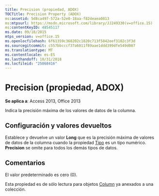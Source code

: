 ```yaml
---
title: Precision (propiedad, ADOX)
TOCTitle: Precision Property (ADOX)
ms:assetid: 5d8ca497-572a-52e0-18aa-f82deaea0813
ms:mtpsurl: https://msdn.microsoft.com/library/JJ249330(v=office.15)
ms:contentKeyID: 48545117
ms.date: 09/18/2015
mtps_version: v=office.15
ms.openlocfilehash: 6f61359c368202c1820c713f5842eef3102c3f3d
ms.sourcegitcommit: c557bbcccf37a6011f89aae1ddd399dfe549d087
ms.translationtype: MT
ms.contentlocale: es-ES
ms.lasthandoff: 10/31/2018
ms.locfileid: "25868416"
---
```

# <a name="precision-property-adox"></a>Precision (propiedad, ADOX)


**Se aplica a**: Access 2013, Office 2013

Indica la precisión máxima de los valores de datos de la columna.

## <a name="settings-and-return-values"></a>Configuración y valores devueltos

Establece y devuelve un valor **Long** que es la precisión máxima de valores de datos de la columna cuando la propiedad [Tipo](https://msdn.microsoft.com/library/jj249169\(v=office.15\)) es un tipo numérico. **Precision** se omite para todos los demás tipos de datos.

## <a name="remarks"></a>Comentarios

El valor predeterminado es cero (0).

Esta propiedad es de sólo lectura para objetos [Column](column-object-adox.md) ya anexados a una colección.

